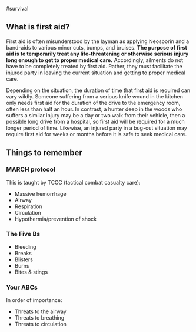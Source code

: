 #survival

## What is first aid?
First aid is often misunderstood by the layman as applying Neosporin and a band-aids to various minor cuts, bumps, and bruises.  **The purpose of first aid is to temporarily treat any life-threatening or otherwise serious injury long enough to get to proper medical care.**  Accordingly, ailments do not have to be completely treated by first aid.  Rather, they must facilitate the injured party in leaving the current situation and getting to proper medical care.  

Depending on the situation, the duration of time that first aid is required can vary wildly.  Someone suffering from a serious knife wound in the kitchen only needs first aid for the duration of the drive to the emergency room, often less than half an hour.  In contrast, a hunter deep in the woods who suffers a similar injury may be a day or two walk from their vehicle, then a possible long drive from a hospital, so first aid will be required for a much longer period of time.  Likewise, an injured party in a bug-out situation may require first aid for weeks or months before it is safe to seek medical care.  

## Things to remember
### MARCH protocol
This is taught by TCCC (tactical combat casualty care):
* Massive hemorrhage 
* Airway
* Respiration
* Circulation
* Hypothermia/prevention of shock
### The Five Bs
* Bleeding
* Breaks
* Blisters
* Burns
* Bites & stings
### Your ABCs
In order of importance:
- Threats to the airway
- Threats to breathing
- Threats to circulation